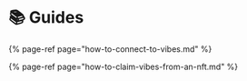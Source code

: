 # 📚 Guides

{% page-ref page="how-to-connect-to-vibes.md" %}

{% page-ref page="how-to-claim-vibes-from-an-nft.md" %}

